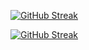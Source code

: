 <a href="https://git.io/streak-stats"><img src="https://github-readme-streak-stats.herokuapp.com?user=jkschola" alt="GitHub Streak" /></a>


[![GitHub Streak](https://streak-stats.demolab.com/?user=JKSCHOLA)](https://git.io/streak-stats)



